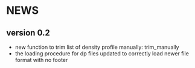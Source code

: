 # NEWS
## version 0.2
- new function to trim list of density profile manually: trim_manually
- the loading procedure for dp files updated to correctly load newer file format with no footer
